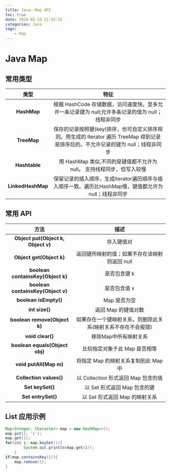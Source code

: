 ```yaml
---
title: Java--Map API
toc: true
date: 2019-05-19 21:42:31
categories: Java
tags: 
    - Map
---
```


# **Java Map**

## **常用类型**


类型 |特征 
:-: | :-: 
**HashMap** | 根据 HashCode 存储数据，访问速度快。至多允许一条记录键为 null;允许多条记录的值为 null；线程非同步  
**TreeMap** | 保存的记录按照键(key)排序，也可自定义排序规则。用生成的 Iterator 遍历 TreeMap 得到记录是排序后的。不允许记录的键为 null；线程非同步 
**Hashtable** | 用 HashMap 类似,不同的是键值都不允许为 null。 支持线程同步，但写入较慢 
**LinkedHashMap** | 保留记录的插入顺序，生成Iterator遍历顺序与插入顺序一致。遍历比HashMap慢，键值都允许为 null；线程非同步 


## **常用 API**

方法 | 描述 
:-: | :-: 
**Object put(Object k, Object v)** | 存入键值对 
**Object get(Object k)** | 返回键所映射的值；如果不存在该映射则返回 null 
**boolean containsKey(Object k)** | 是否包含键 k 
**boolean containsKey(Object v)** | 是否包含值 v 
**boolean isEmpty()** | Map 是否为空 
**int size()** | 返回 Map 的键值对数 
**boolean remove(Object k)** | 如果存在一个键映射关系，则删除此关系(映射关系不存在不会报错) 
**void clear()** | 移除Map中所有映射关系 
**boolean equals(Object obj)** | 比较指定对象于此 Map 是否相等 
**void putAll(Map m)** | 将指定 Map 的映射关系复制到此 Map 中 
**Collection values()** | 以 Collection 形式返回 Map 包含的值 
**Set keySet()** | 以 Set 形式返回 Map 包含的键 
**Set entrySet()** | 以 Set 形式返回 Map 的映射关系

## **List 应用示例**

```Java
Map<Integer, Character> map = new HashMap<>();
map.put(1, 'c');
map.get(1);
for(int i: map.keySet()){
        System.out.println(map.get(i));
    }
if(map.containsKey(1)){
    map.remove(1);
}
```